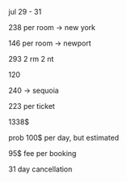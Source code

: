 jul 29 - 31

238 per room -> new york

146 per room -> newport

293 2 rm 2 nt

120

240 -> sequoia

223 per ticket

1338$

prob 100$ per day, but estimated

95$ fee per booking

31 day cancellation



